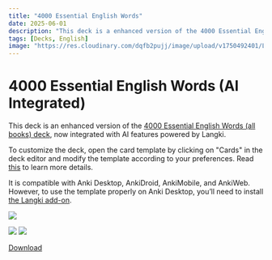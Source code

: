 ```yaml
---
title: "4000 Essential English Words"
date: 2025-06-01
description: "This deck is a enhanced version of the 4000 Essential English Words (all books) deck, now integrated with AI features powered by Langki."
tags: [Decks, English]
image: "https://res.cloudinary.com/dqfb2pujj/image/upload/v1750492401/Langki/f1krbhqmp2phrbdmswel.png"
---
```


# 4000 Essential English Words (AI Integrated)

This deck is an enhanced version of the [4000 Essential English Words (all books) deck](https://ankiweb.net/shared/info/1104981491), now integrated with AI features powered by Langki.

<!--truncate-->

To customize the deck, open the card template by clicking on "Cards" in the deck editor and modify the template according to your preferences. Read [this](https://langki.net/docs/langki_configuration) to learn more details.

It is compatible with Anki Desktop, AnkiDroid, AnkiMobile, and AnkiWeb. However, to use the template properly on Anki Desktop, you’ll need to install [the Langki add-on](https://ankiweb.net/shared/info/1400986563).

![](https://res.cloudinary.com/dqfb2pujj/image/upload/v1750492139/Langki/wpl2vsguarqindjfryqj.png)

![](https://res.cloudinary.com/dqfb2pujj/image/upload/v1750492280/Langki/hnsxrssybvwuga7i0pdh.png)
![](https://res.cloudinary.com/dqfb2pujj/image/upload/v1750492296/Langki/d58jgiduy4ihdxshiivc.png)

<a href="https://ankiweb.net/shared/info/701841752" target="_blank" class="download-btn">
  Download
</a>
